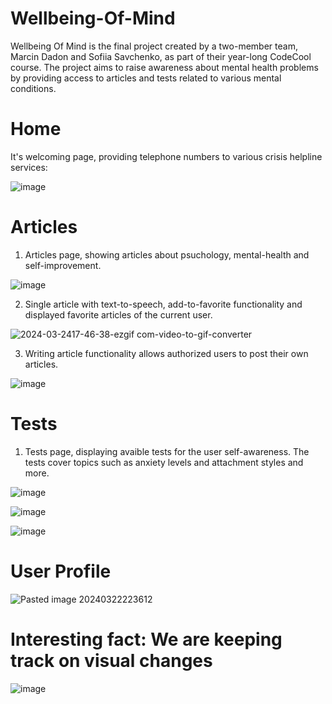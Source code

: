 # Wellbeing-Of-Mind
Wellbeing Of Mind is the final project created by a two-member team, Marcin Dadon and Sofiia Savchenko, as part of their year-long CodeCool course. The project aims to raise awareness about mental health problems by providing access to articles and tests related to various mental conditions.

# Home

It's welcoming page, providing telephone numbers to various crisis helpline services:

![image](https://github.com/Woleen/Wellbeing-Of-Mind/assets/94767262/ba32c63a-ad90-4e2c-b99e-137285208241)


# Articles

1. Articles page, showing articles about psuchology, mental-health and self-improvement.
   
![image](https://github.com/Woleen/Wellbeing-Of-Mind/assets/94767262/b14367f0-1bcc-472b-b2af-a47e8d5dfbb7)


2. Single article with text-to-speech, add-to-favorite functionality and displayed favorite articles of the current user.
   
![2024-03-2417-46-38-ezgif com-video-to-gif-converter](https://github.com/Woleen/Wellbeing-Of-Mind/assets/94767262/617a774b-41cb-485d-beeb-7506a31ee906)


3. Writing article functionality allows authorized users to post their own articles.

![image](https://github.com/Woleen/Wellbeing-Of-Mind/assets/94767262/6837234a-94ff-4f6e-9849-aea06be71ede)


# Tests

1. Tests page, displaying avaible tests for the user self-awareness. The tests cover topics such as anxiety levels and attachment styles and more.

![image](https://github.com/Woleen/Wellbeing-Of-Mind/assets/94767262/1c9cec9d-c1b7-49e5-870d-2c7eb13145d7)


![image](https://github.com/Woleen/Wellbeing-Of-Mind/assets/94767262/fc4e0531-033c-4130-8ffc-dbddf62417ff)


![image](https://github.com/Woleen/Wellbeing-Of-Mind/assets/94767262/094dfec9-5ac6-47ac-aea4-07936d860958)


# User Profile

![Pasted image 20240322223612](https://github.com/Woleen/Wellbeing-Of-Mind/assets/94767262/5f2c8795-5bd7-4ca2-b407-f5d20c1cab49)

# Interesting fact: We are keeping track on visual changes

![image](https://github.com/Woleen/Wellbeing-Of-Mind/assets/94767262/f613171b-8980-416b-b4c4-d22b8c17e21a)
